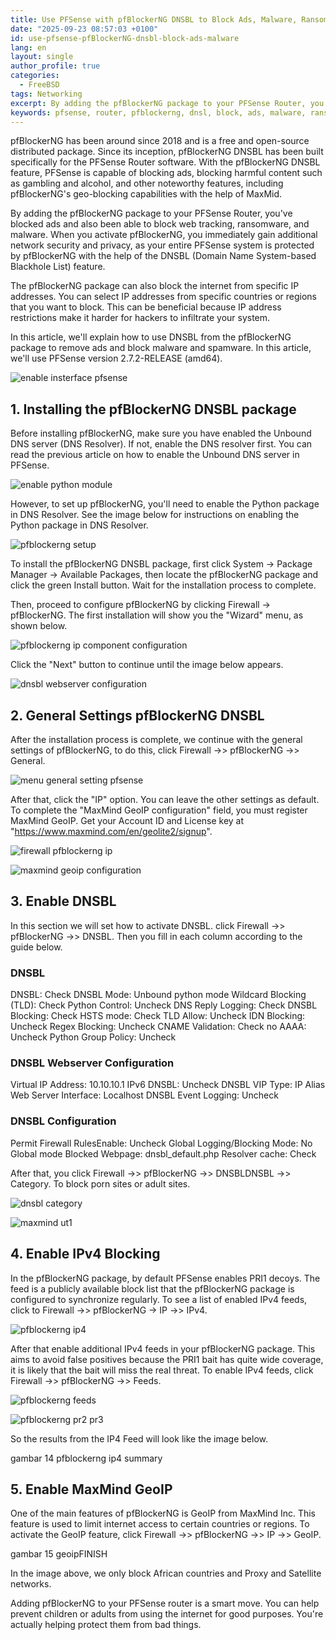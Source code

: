 ```yaml
---
title: Use PFSense with pfBlockerNG DNSBL to Block Ads, Malware, Ransomware, and Web Tracking
date: "2025-09-23 08:57:03 +0100"
id: use-pfsense-pfBlockerNG-dnsbl-block-ads-malware
lang: en
layout: single
author_profile: true
categories:
  - FreeBSD
tags: Networking
excerpt: By adding the pfBlockerNG package to your PFSense Router, you've blocked ads and also been able to block web tracking, ransomware, and malware. When you activate pfBlockerNG, you immediately gain additional network security and privacy, as your entire PFSense system is protected by pfBlockerNG with the help of the DNSBL (Domain Name System-based Blackhole List) feature
keywords: pfsense, router, pfblockerng, dnsl, block, ads, malware, ransomware, web, tracking, firewall
---
```


pfBlockerNG has been around since 2018 and is a free and open-source distributed package. Since its inception, pfBlockerNG DNSBL has been built specifically for the PFSense Router software. With the pfBlockerNG DNSBL feature, PFSense is capable of blocking ads, blocking harmful content such as gambling and alcohol, and other noteworthy features, including pfBlockerNG's geo-blocking capabilities with the help of MaxMid.

By adding the pfBlockerNG package to your PFSense Router, you've blocked ads and also been able to block web tracking, ransomware, and malware. When you activate pfBlockerNG, you immediately gain additional network security and privacy, as your entire PFSense system is protected by pfBlockerNG with the help of the DNSBL (Domain Name System-based Blackhole List) feature.

The pfBlockerNG package can also block the internet from specific IP addresses. You can select IP addresses from specific countries or regions that you want to block. This can be beneficial because IP address restrictions make it harder for hackers to infiltrate your system.

In this article, we'll explain how to use DNSBL from the pfBlockerNG package to remove ads and block malware and spamware. In this article, we'll use PFSense version 2.7.2-RELEASE (amd64).

![enable insterface pfsense](https://gitlab.com/unixbsdshell/unixbsdshell.gitlab.io/-/raw/main/img/1_enable_insterface.png)

## 1. Installing the pfBlockerNG DNSBL package

Before installing pfBlockerNG, make sure you have enabled the Unbound DNS server (DNS Resolver). If not, enable the DNS resolver first. You can read the previous article on how to enable the Unbound DNS server in PFSense.

![enable python module](https://gitlab.com/unixbsdshell/unixbsdshell.gitlab.io/-/raw/main/img/2_enable_Python-Module.png)

However, to set up pfBlockerNG, you'll need to enable the Python package in DNS Resolver. See the image below for instructions on enabling the Python package in DNS Resolver.

![pfblockerng setup](https://gitlab.com/unixbsdshell/unixbsdshell.gitlab.io/-/raw/main/img/3_pfblockerng-setup.png)

To install the pfBlockerNG DNSBL package, first click System -> Package Manager -> Available Packages, then locate the pfBlockerNG package and click the green Install button. Wait for the installation process to complete.

Then, proceed to configure pfBlockerNG by clicking Firewall -> pfBlockerNG. The first installation will show you the "Wizard" menu, as shown below.

![pfblockerng ip component configuration](https://gitlab.com/unixbsdshell/unixbsdshell.gitlab.io/-/raw/main/img/4_pfblockerNG-IP.png)

Click the "Next" button to continue until the image below appears.

![dnsbl webserver configuration](https://gitlab.com/unixbsdshell/unixbsdshell.gitlab.io/-/raw/main/img/5-dnsbl-webserver-configuration.png)


## 2. General Settings pfBlockerNG DNSBL

After the installation process is complete, we continue with the general settings of pfBlockerNG, to do this, click Firewall ->> pfBlockerNG ->> General.

![menu general setting pfsense](https://gitlab.com/unixbsdshell/unixbsdshell.gitlab.io/-/raw/main/img/6_menu-general-setup-pfsense.png)

After that, click the "IP" option. You can leave the other settings as default. To complete the "MaxMind GeoIP configuration" field, you must register MaxMind GeoIP. Get your Account ID and License key at "https://www.maxmind.com/en/geolite2/signup".

![firewall pfblockerng ip](https://gitlab.com/unixbsdshell/unixbsdshell.gitlab.io/-/raw/main/img/7_firewall-fblockerng-ip.png)


![maxmind geoip configuration](https://gitlab.com/unixbsdshell/unixbsdshell.gitlab.io/-/raw/main/img/8-maxmind-geoip.png)

## 3. Enable DNSBL
   
In this section we will set how to activate DNSBL. click Firewall ->> pfBlockerNG ->> DNSBL. Then you fill in each column according to the guide below.

### DNSBL

DNSBL: Check
DNSBL Mode: Unbound python mode
Wildcard Blocking (TLD): Check
Python Control: Uncheck
DNS Reply Logging: Check
DNSBL Blocking: Check
HSTS mode: Check
TLD Allow: Uncheck
IDN Blocking: Uncheck
Regex Blocking: Uncheck
CNAME Validation: Check
no AAAA: Uncheck
Python Group Policy: Uncheck

### DNSBL Webserver Configuration

Virtual IP Address: 10.10.10.1
IPv6 DNSBL: Uncheck
DNSBL VIP Type: IP Alias
Web Server Interface: Localhost
DNSBL Event Logging: Uncheck

### DNSBL Configuration

Permit Firewall RulesEnable: Uncheck
Global Logging/Blocking Mode: No Global mode
Blocked Webpage: dnsbl_default.php
Resolver cache: Check

After that, you click Firewall ->> pfBlockerNG ->> DNSBLDNSBL ->> Category. To block porn sites or adult sites.

![dnsbl category](https://gitlab.com/unixbsdshell/unixbsdshell.gitlab.io/-/raw/main/img/9-DNSBL-Category.png)

![maxmind ut1](https://gitlab.com/unixbsdshell/unixbsdshell.gitlab.io/-/raw/main/img/10-maxmind-UT1.png)

## 4. Enable IPv4 Blocking

In the pfBlockerNG package, by default PFSense enables PRI1 decoys. The feed is a publicly available block list that the pfBlockerNG package is configured to synchronize regularly. To see a list of enabled IPv4 feeds, click to Firewall ->> pfBlockerNG -> IP ->> IPv4.


![pfblockerng ip4](https://gitlab.com/unixbsdshell/unixbsdshell.gitlab.io/-/raw/main/img/11-pfblockerng-IP4.png)

After that enable additional IPv4 feeds in your pfBlockerNG package. This aims to avoid false positives because the PRI1 bait has quite wide coverage, it is likely that the bait will miss the real threat. To enable IPv4 feeds, click Firewall ->> pfBlockerNG ->> Feeds.

![pfblockerng feeds](https://gitlab.com/unixbsdshell/unixbsdshell.gitlab.io/-/raw/main/img/12-pfblockerng-FEEDS.jpg)

![pfblockerng pr2 pr3](https://gitlab.com/unixbsdshell/unixbsdshell.gitlab.io/-/raw/main/img/13-pr2-pr3.jpg)

So the results from the IP4 Feed will look like the image below.


gambar 14 pfblockerng ip4 summary


## 5. Enable MaxMind GeoIP

One of the main features of pfBlockerNG is GeoIP from MaxMind Inc. This feature is used to limit internet access to certain countries or regions. To activate the GeoIP feature, click Firewall ->> pfBlockerNG ->> IP ->> GeoIP.


gambar 15 geoipFINISH


In the image above, we only block African countries and Proxy and Satellite networks.

Adding pfBlockerNG to your PFSense router is a smart move. You can help prevent children or adults from using the internet for good purposes. You're actually helping protect them from bad things.







